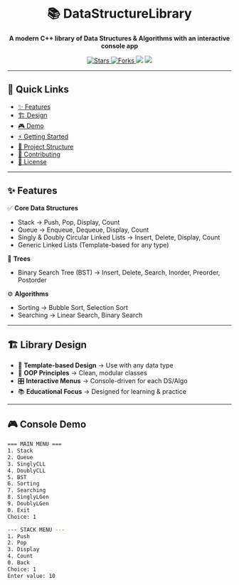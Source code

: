<h1 align="center">📚 DataStructureLibrary</h1>

<p align="center">
  <b>A modern C++ library of Data Structures & Algorithms with an interactive console app</b>  
</p>

<p align="center">
  <a href="https://github.com/your-username/DataStructureLibrary/stargazers">
    <img src="https://img.shields.io/github/stars/your-username/DataStructureLibrary?style=for-the-badge" alt="Stars"/>
  </a>
  <a href="https://github.com/your-username/DataStructureLibrary/network/members">
    <img src="https://img.shields.io/github/forks/your-username/DataStructureLibrary?style=for-the-badge" alt="Forks"/>
  </a>
  <img src="https://img.shields.io/badge/C++-11%2B-blue?style=for-the-badge&logo=cplusplus" />
  <img src="https://img.shields.io/badge/License-MIT-green?style=for-the-badge" />
</p>

---

## 📌 Quick Links  

- [✨ Features](#-features)  
- [🏗️ Design](#️-library-design)  
- [🎮 Demo](#-console-demo)  
- [⚡ Getting Started](#-getting-started)  
- [📂 Project Structure](#-project-structure)  
- [🤝 Contributing](#-contributing)  
- [📜 License](#-license)  

---

## ✨ Features  

✅ **Core Data Structures**  
- Stack → Push, Pop, Display, Count  
- Queue → Enqueue, Dequeue, Display, Count  
- Singly & Doubly Circular Linked Lists → Insert, Delete, Display, Count  
- Generic Linked Lists (Template-based for any type)  

🌳 **Trees**  
- Binary Search Tree (BST) → Insert, Delete, Search, Inorder, Preorder, Postorder  

⚙️ **Algorithms**  
- Sorting → Bubble Sort, Selection Sort  
- Searching → Linear Search, Binary Search  

---

## 🏗️ Library Design  

- 🔧 **Template-based Design** → Use with any data type  
- 🧱 **OOP Principles** → Clean, modular classes  
- 🎛️ **Interactive Menus** → Console-driven for each DS/Algo  
- 📚 **Educational Focus** → Designed for learning & practice  

---

## 🎮 Console Demo  

```bash
=== MAIN MENU ===
1. Stack
2. Queue
3. SinglyCLL
4. DoublyCLL
5. BST
6. Sorting
7. Searching
8. SinglyLGen
9. DoublyLGen
0. Exit
Choice: 1

--- STACK MENU ---
1. Push
2. Pop
3. Display
4. Count
0. Back
Choice: 1
Enter value: 10
